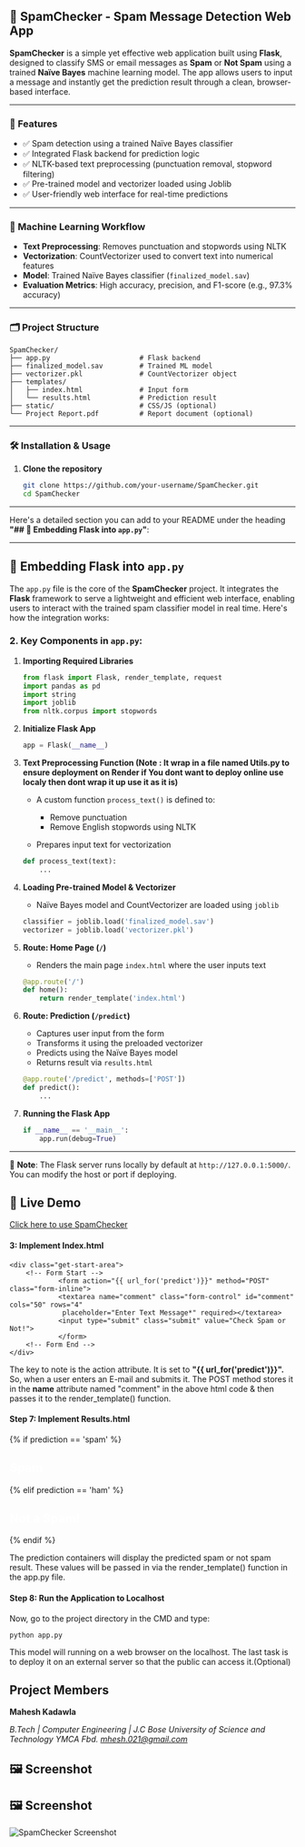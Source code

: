 
## 📄 SpamChecker - Spam Message Detection Web App

**SpamChecker** is a simple yet effective web application built using **Flask**, designed to classify SMS or email messages as **Spam** or **Not Spam** using a trained **Naïve Bayes** machine learning model. The app allows users to input a message and instantly get the prediction result through a clean, browser-based interface.

---

### 🚀 Features

* ✅ Spam detection using a trained Naïve Bayes classifier
* ✅ Integrated Flask backend for prediction logic
* ✅ NLTK-based text preprocessing (punctuation removal, stopword filtering)
* ✅ Pre-trained model and vectorizer loaded using Joblib
* ✅ User-friendly web interface for real-time predictions

---

### 🧠 Machine Learning Workflow

* **Text Preprocessing**: Removes punctuation and stopwords using NLTK
* **Vectorization**: CountVectorizer used to convert text into numerical features
* **Model**: Trained Naïve Bayes classifier (`finalized_model.sav`)
* **Evaluation Metrics**: High accuracy, precision, and F1-score (e.g., 97.3% accuracy)

---

### 🗂️ Project Structure

```
SpamChecker/
├── app.py                      # Flask backend
├── finalized_model.sav         # Trained ML model
├── vectorizer.pkl              # CountVectorizer object
├── templates/
│   ├── index.html              # Input form
│   └── results.html            # Prediction result
├── static/                     # CSS/JS (optional)
└── Project Report.pdf          # Report document (optional)
```

---

### 🛠️ Installation & Usage

1. **Clone the repository**

   ```bash
   git clone https://github.com/your-username/SpamChecker.git
   cd SpamChecker
   ```

---
Here's a detailed section you can add to your README under the heading **"## 🚀 Embedding Flask into `app.py`"**:

---

## 🚀 Embedding Flask into `app.py`

The `app.py` file is the core of the **SpamChecker** project. It integrates the **Flask** framework to serve a lightweight and efficient web interface, enabling users to interact with the trained spam classifier model in real time. Here's how the integration works:

### 2. Key Components in `app.py`:

1. **Importing Required Libraries**

   ```python
   from flask import Flask, render_template, request
   import pandas as pd
   import string
   import joblib
   from nltk.corpus import stopwords
   ```

2. **Initialize Flask App**

   ```python
   app = Flask(__name__)
   ```

3. **Text Preprocessing Function (Note : It wrap in a file named Utils.py to ensure deployment on Render if You dont want to deploy online use localy then dont wrap it up use it as it is)**

   * A custom function `process_text()` is defined to:

     * Remove punctuation
     * Remove English stopwords using NLTK
   * Prepares input text for vectorization

   ```python
   def process_text(text):
       ...
   ```

4. **Loading Pre-trained Model & Vectorizer**

   * Naïve Bayes model and CountVectorizer are loaded using `joblib`

   ```python
   classifier = joblib.load('finalized_model.sav')
   vectorizer = joblib.load('vectorizer.pkl')
   ```

5. **Route: Home Page (`/`)**

   * Renders the main page `index.html` where the user inputs text

   ```python
   @app.route('/')
   def home():
       return render_template('index.html')
   ```

6. **Route: Prediction (`/predict`)**

   * Captures user input from the form
   * Transforms it using the preloaded vectorizer
   * Predicts using the Naïve Bayes model
   * Returns result via `results.html`

   ```python
   @app.route('/predict', methods=['POST'])
   def predict():
       ...
   ```

7. **Running the Flask App**

   ```python
   if __name__ == '__main__':
       app.run(debug=True)
   ```

---

📌 **Note**: The Flask server runs locally by default at `http://127.0.0.1:5000/`. You can modify the host or port if deploying.
## 🚀 Live Demo

[Click here to use SpamChecker](https://spamchecker-i1zo.onrender.com/)



#### 3: Implement Index.html

  

    <div class="get-start-area">
        <!-- Form Start -->
    		    <form action="{{ url_for('predict')}}" method="POST" class="form-inline">
    		    <textarea name="comment" class="form-control" id="comment" cols="50" rows="4"
		    	 placeholder="Enter Text Message*" required></textarea>
    		    <input type="submit" class="submit" value="Check Spam or Not!">
    		    </form>
        <!-- Form End --> 
    </div>

The key to note is the action attribute. It is set to **"{{ url_for('predict')}}".** So, when a user enters an E-mail and submits it. The POST method stores it in the **name** attribute named "comment" in the above html code & then passes it to the render_template() function.

#### Step 7: Implement Results.html

{% if prediction == 'spam' %}
    <h2 style="color: white;">Spam</h2>
{% elif prediction == 'ham' %}
    <h2 style="color: white;">Not a Spam!</h2>
{% endif %}


The prediction containers will display the predicted spam or not spam result. These values will be passed in via the render_template() function in the app.py file.

#### Step 8: Run the Application to Localhost
Now, go to the project directory in the CMD and type:

    python app.py

This model will running on a web browser on the localhost. The last task is to deploy it on an external server so that the public can access it.(Optional) 

## Project Members

**Mahesh Kadawla**

*B.Tech | Computer Engineering | J.C Bose University of Science and Technology YMCA Fbd.
mhesh.021@gmail.com*

## 🖼️ Screenshot

## 🖼️ Screenshot

![SpamChecker Screenshot](static/img/scr/scr-img.png)

